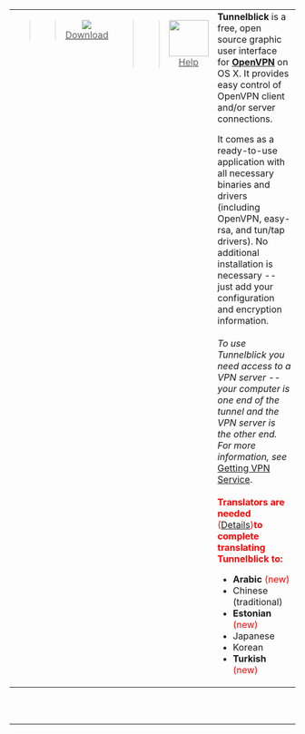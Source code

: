 <table cellpadding='0' border='0' cellspacing='0' width='100%'>
<blockquote><tr>
<blockquote><td width='1%' align='center' valign='top'>
<blockquote><a href='https://code.google.com/p/tunnelblick/wiki/DownloadsEntry#Tunnelblick_Stable_Release'>
<blockquote><img src='http://tunnelblick.googlecode.com/files/green-arrow-120x120.png' /><br />Download<br>
</blockquote></a>
</blockquote></td>
<td width='18%' align='center' valign='top'>
<blockquote><a href='https://code.google.com/p/tunnelblick/wiki/cHelp'>
<blockquote><img src='http://www.tunnelblick.net/images/question-120x110.png' width='70' height='64' /><br />Help<br>
</blockquote></a>
</blockquote></td>
<td valign='middle'>
<strong>Tunnelblick</strong> is a free, open source graphic user interface for <b><a href='http://www.openvpn.net/index.php/open-source.html'>OpenVPN</a></b> on OS X.  It provides easy control of OpenVPN client and/or server connections.</blockquote></blockquote>

It comes as a ready-to-use application with all necessary binaries and drivers (including OpenVPN, easy-rsa, and tun/tap drivers). No additional installation is necessary -- just add your configuration and encryption information.<br>
<br>
<i>To use Tunnelblick you need access to a VPN server -- your computer is one end of the tunnel and the VPN server is the other end. For more information, see</i> <a href='cGettingVPNService.md'>Getting VPN Service</a>.<br>
<br>
<font color='red'><b>Translators are needed</b> (<a href='cLocalizeTranslate.md'>Details</a>)<b>to complete translating Tunnelblick to:</font></b>
<ul><li><b>Arabic</b> <font color='red'>(new)</font>
</li><li>Chinese (traditional)<br>
</li><li><b>Estonian</b> <font color='red'>(new)</font>
</li><li>Japanese<br>
</li><li>Korean<br>
</li><li><b>Turkish</b> <font color='red'>(new)</font></li></ul>

<blockquote></td>
</blockquote><blockquote></tr>
</table>
<br>
<br>
<hr><br>
<br>
</blockquote>

<table width='100%'>
<blockquote></table>